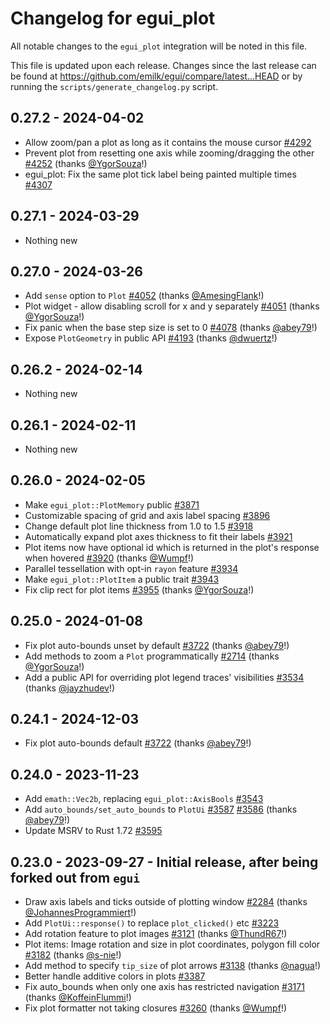 # Changelog for egui_plot
All notable changes to the `egui_plot` integration will be noted in this file.

This file is updated upon each release.
Changes since the last release can be found at <https://github.com/emilk/egui/compare/latest...HEAD> or by running the `scripts/generate_changelog.py` script.


## 0.27.2 - 2024-04-02
* Allow zoom/pan a plot as long as it contains the mouse cursor [#4292](https://github.com/emilk/egui/pull/4292)
* Prevent plot from resetting one axis while zooming/dragging the other [#4252](https://github.com/emilk/egui/pull/4252) (thanks [@YgorSouza](https://github.com/YgorSouza)!)
* egui_plot: Fix the same plot tick label being painted multiple times [#4307](https://github.com/emilk/egui/pull/4307)


## 0.27.1 - 2024-03-29
* Nothing new


## 0.27.0 - 2024-03-26
* Add `sense` option to `Plot` [#4052](https://github.com/emilk/egui/pull/4052) (thanks [@AmesingFlank](https://github.com/AmesingFlank)!)
* Plot widget - allow disabling scroll for x and y separately [#4051](https://github.com/emilk/egui/pull/4051) (thanks [@YgorSouza](https://github.com/YgorSouza)!)
* Fix panic when the base step size is set to 0 [#4078](https://github.com/emilk/egui/pull/4078) (thanks [@abey79](https://github.com/abey79)!)
* Expose `PlotGeometry` in public API [#4193](https://github.com/emilk/egui/pull/4193) (thanks [@dwuertz](https://github.com/dwuertz)!)


## 0.26.2 - 2024-02-14
* Nothing new


## 0.26.1 - 2024-02-11
* Nothing new


## 0.26.0 - 2024-02-05
* Make `egui_plot::PlotMemory` public [#3871](https://github.com/emilk/egui/pull/3871)
* Customizable spacing of grid and axis label spacing [#3896](https://github.com/emilk/egui/pull/3896)
* Change default plot line thickness from 1.0 to 1.5 [#3918](https://github.com/emilk/egui/pull/3918)
* Automatically expand plot axes thickness to fit their labels [#3921](https://github.com/emilk/egui/pull/3921)
* Plot items now have optional id which is returned in the plot's response when hovered [#3920](https://github.com/emilk/egui/pull/3920) (thanks [@Wumpf](https://github.com/Wumpf)!)
* Parallel tessellation with opt-in `rayon` feature [#3934](https://github.com/emilk/egui/pull/3934)
* Make `egui_plot::PlotItem` a public trait [#3943](https://github.com/emilk/egui/pull/3943)
* Fix clip rect for plot items [#3955](https://github.com/emilk/egui/pull/3955) (thanks [@YgorSouza](https://github.com/YgorSouza)!)


## 0.25.0 - 2024-01-08
* Fix plot auto-bounds unset by default [#3722](https://github.com/emilk/egui/pull/3722) (thanks [@abey79](https://github.com/abey79)!)
* Add methods to zoom a `Plot` programmatically [#2714](https://github.com/emilk/egui/pull/2714) (thanks [@YgorSouza](https://github.com/YgorSouza)!)
* Add a public API for overriding plot legend traces' visibilities [#3534](https://github.com/emilk/egui/pull/3534) (thanks [@jayzhudev](https://github.com/jayzhudev)!)


## 0.24.1 - 2024-12-03
* Fix plot auto-bounds default [#3722](https://github.com/emilk/egui/pull/3722) (thanks [@abey79](https://github.com/abey79)!)


## 0.24.0 - 2023-11-23
* Add `emath::Vec2b`, replacing `egui_plot::AxisBools` [#3543](https://github.com/emilk/egui/pull/3543)
* Add `auto_bounds/set_auto_bounds` to `PlotUi` [#3587](https://github.com/emilk/egui/pull/3587) [#3586](https://github.com/emilk/egui/pull/3586) (thanks [@abey79](https://github.com/abey79)!)
* Update MSRV to Rust 1.72 [#3595](https://github.com/emilk/egui/pull/3595)


## 0.23.0 - 2023-09-27 - Initial release, after being forked out from `egui`
* Draw axis labels and ticks outside of plotting window [#2284](https://github.com/emilk/egui/pull/2284) (thanks [@JohannesProgrammiert](https://github.com/JohannesProgrammiert)!)
* Add `PlotUi::response()` to replace `plot_clicked()` etc [#3223](https://github.com/emilk/egui/pull/3223)
* Add rotation feature to plot images [#3121](https://github.com/emilk/egui/pull/3121) (thanks [@ThundR67](https://github.com/ThundR67)!)
* Plot items: Image rotation and size in plot coordinates, polygon fill color [#3182](https://github.com/emilk/egui/pull/3182) (thanks [@s-nie](https://github.com/s-nie)!)
* Add method to specify `tip_size` of plot arrows [#3138](https://github.com/emilk/egui/pull/3138) (thanks [@nagua](https://github.com/nagua)!)
* Better handle additive colors in plots [#3387](https://github.com/emilk/egui/pull/3387)
* Fix auto_bounds when only one axis has restricted navigation [#3171](https://github.com/emilk/egui/pull/3171) (thanks [@KoffeinFlummi](https://github.com/KoffeinFlummi)!)
* Fix plot formatter not taking closures [#3260](https://github.com/emilk/egui/pull/3260) (thanks [@Wumpf](https://github.com/Wumpf)!)
